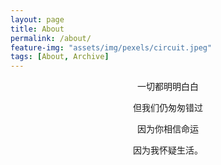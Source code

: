 ```yaml
---
layout: page
title: About
permalink: /about/
feature-img: "assets/img/pexels/circuit.jpeg"
tags: [About, Archive]
---
```


<center>

一切都明明白白

但我们仍匆匆错过

因为你相信命运

因为我怀疑生活。

</center>
 
